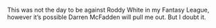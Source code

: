 <!--
id: 1392954436
link: http://kevinisom.info/post/1392954436/this-was-not-the-day-to-be-against-roddy-white-in
slug: this-was-not-the-day-to-be-against-roddy-white-in
date: Mon Oct 25 2010 11:51:17 GMT+1300 (NZDT)
raw: {"blog_name":"kevinisom","id":1392954436,"post_url":"http://kevinisom.info/post/1392954436/this-was-not-the-day-to-be-against-roddy-white-in","slug":"this-was-not-the-day-to-be-against-roddy-white-in","type":"text","date":"2010-10-24 22:51:17 GMT","timestamp":1287960677,"state":"published","format":"html","reblog_key":"kAiirE1b","tags":[],"short_url":"http://tmblr.co/Zw68Yy1J1in4","highlighted":[],"feed_item":"http://twitter.com/kev_nz/statuses/28628990636","from_feed_id":"650289","note_count":0,"title":null,"body":"<p>This was not the day to be against Roddy White in my Fantasy League, however it&#8217;s possible Darren McFadden will pull me out. But I doubt it.</p>"}
publish: 2010-10-025
tags: 
title: null
-->


This was not the day to be against Roddy White in my Fantasy League,
however it’s possible Darren McFadden will pull me out. But I doubt it.


